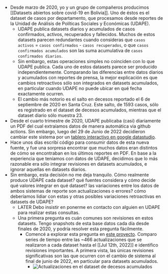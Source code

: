 - Desde marzo de 2020, yo y un grupo de compañeros producimos [[Datasets abiertos sobre covid-19 en Bolivia]]. Uno de éstos es el dataset de casos por departamento, que procesamos desde reportes de la Unidad de Análisis de Políticas Sociales y Económicas (UDAPE).
	- UDAPE publica datasets diarios y acumulados de casos confirmados, activos, recuperados y fallecidos. Muchos de estos datasets parecen redundantes cuando consideras que `casos activos` = `casos confirmados` - `casos recuperados`, o que `casos confirmados acumulados` son las suma acumulativa de `casos confirmados diarios`.
	- Sin embargo, estas operaciones simples no coinciden con lo que UDAPE publica. Cada uno de estos datasets parece ser producido independientemente. Comparando las diferencias entre datos diarios y acumulados con reportes de prensa, la mejor explicación es que cambios retroactivos sólo son integrados en datasets acumulados, en particular cuando UDAPE no puede ubicar en qué fecha exactamente ocurren.
	- El cambio más notorio es el salto en decesos reportado el 6 de septiembre de 2020 en Santa Cruz. Este salto, de 1593 casos, sólo es registrado en el dataset de decesos acumulados, mientras que el dataset diario sólo muestra 23.
- Desde el cuarto trimestre de 2020, UDAPE publicaba (casi) diariamente un PDF del cual extraíamos datos de manera automática via github actions. Sin embargo, luego del 29 de Junio de 2022 decidieron cambiar este sistema por un [tablero interactivo en google datastudio](https://datastudio.google.com/u/0/reporting/92796894-acf3-4ab7-9395-20655de351f7).
- Hace unos días escribí código para consumir datos de esta nueva fuente, y fue una sorpresa encontrar que muchos datos eran distintos de cómo se encontraban en los últimos reportes en PDF. En base a la experiencia que teníamos con datos de UDAPE, decidimos que lo más razonable era sólo integrar revisiones en datasets acumulados, e ignorar aquellas en datasets diarios.
- Sin embargo, esta decisión no me deja tranquilo. Cómo realmente produce UDAPE cada dataset? qué fuentes considera y cómo decide qué valores integrar en qué dataset? las variaciones entre los datos de ambos sistemas de reporte son actualizaciones o errores? cómo deberíamos lidiar con estas y otras posibles variaciones retroactivas en datasets de UDAPE?
	- LATER Debo insistir en ponerme en contacto con alguien en UDAPE para realizar estas consultas.
	- Una primera pregunta es cuán comunes son revisiones en estos datasets. Tengo snapshots de esta base datos cada día desde finales de 2020, y podría resolver esta pregunta fácilmente.
		- Comencé a explorar esta pregunta en [este proyecto](https://github.com/mauforonda/workshop/tree/master/20220712_covid19bo_udape). Comparo series de tiempo entre las ~466 actualizaciones que se realizaron a cada dataset hasta el [[Jul 12th, 2022]] e identifico revisiones importantes. A primera vista, las únicas revisiones significativas son las que ocurren con el cambio de sistema al final de junio de 2022, en particular para datasets acumulados.
			- ![Actualizaciones en el dataset de decesos acumulados](https://imgz.org/i6GcFAKX-1280.png)